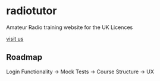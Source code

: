 # radiotutor
Amateur Radio training website for the UK Licences

[visit us](https://radiotutor.uk)

## Roadmap

Login Functionality -> Mock Tests -> Course Structure -> UX
